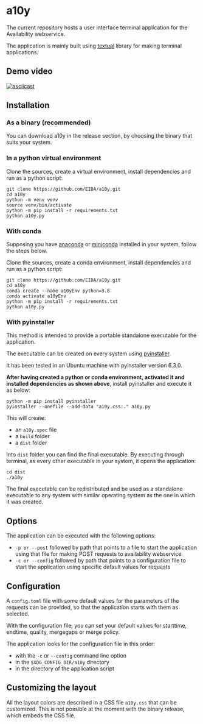 # a10y

The current repository hosts a user interface terminal application for the Availability webservice.

The application is mainly built using [textual](https://textual.textualize.io/) library for making terminal applications.


## Demo video

[![asciicast](https://asciinema.org/a/HybCoSNhMJbNm2Ff8NH6zomTS.svg)](https://asciinema.org/a/HybCoSNhMJbNm2Ff8NH6zomTS)


## Installation

### As a binary (recommended)

You can download a10y in the release section, by choosing the binary that suits your system.

### In a python virtual environment

Clone the sources, create a virtual environment, install dependencies and run as a python script:

```
git clone https://github.com/EIDA/a10y.git
cd a10y
python -m venv venv
source venv/bin/activate
python -m pip install -r requirements.txt
python a10y.py
```

### With conda

Supposing you have [anaconda](https://www.anaconda.com/) or [miniconda](https://docs.conda.io/projects/miniconda/en/latest/) installed in your system, follow the steps below.

Clone the sources, create a conda environment, install dependencies and run as a python script:
```
git clone https://github.com/EIDA/a10y.git
cd a10y
conda create --name a10yEnv python=3.8
conda activate a10yEnv
python -m pip install -r requirements.txt
python a10y.py
```

### With pyinstaller

This method is intended to provide a portable standalone executable for the application.

The executable can be created on every system using [pyinstaller](https://pyinstaller.org/en/stable/).

It has been tested in an Ubuntu machine with pyinstaller version 6.3.0.

**After having created a python or conda environment, activated it and installed dependencies as shown above**, install pyinstaller and execute it as below:
```
python -m pip install pyinstaller
pyinstaller --onefile --add-data "a10y.css:." a10y.py
```

This will create:
  - an `a10y.spec` file
  - a `build` folder
  - a `dist` folder

 Into `dist` folder you can find the final executable. By executing through terminal, as every other executable in your system, it opens the application:
```
cd dist
./a10y
```

The final executable can be redistributed and be used as a standalone executable to any system with similar operating system as the one in which it was created.

## Options

The application can be executed with the following options:
  - `-p or --post` followed by path that points to a file to start the application using that file for making POST requests to availability webservice
  - `-c or --config` followed by path that points to a configuration file to start the application using specific default values for requests

## Configuration

A `config.toml` file with some default values for the parameters of the requests can be provided, so that the application starts with them as selected.

With the configuration file, you can set your default values for starttime, endtime, quality, mergegaps or merge policy.

The application looks for the configuration file in this order:

  - with the `-c` or `--config` command line option
  - in the `$XDG_CONFIG_DIR/a10y` directory
  - in the directory of the application script

## Customizing the layout

All the layout colors are described in a CSS file `a10y.css` that can be customized. This is not possible at the moment with the binary release, which embeds the CSS file.
